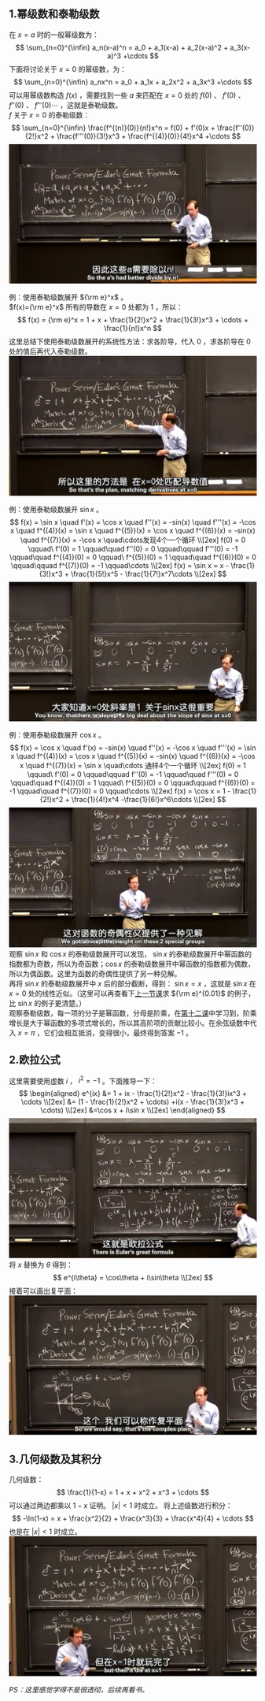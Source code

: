 ## 1.幂级数和泰勒级数
在 $x=a$ 时的一般幂级数为：
$$
\sum_{n=0}^{\infin} a_n(x-a)^n = a_0 + a_1(x-a) + a_2(x-a)^2 + a_3(x-a)^3 +\cdots
$$
下面将讨论关于 $x=0$ 的幂级数，为：  
$$
\sum_{n=0}^{\infin} a_nx^n = a_0 + a_1x + a_2x^2 + a_3x^3 +\cdots
$$
可以用幂级数构造 $f(x)$ ，需要找到一些 $a$ 来匹配在 $x=0$ 处的 $f(0)$ 、 $f'(0)$ 、 $f''(0)$ 、 $f'''(0)\cdots$ ，这就是泰勒级数。  
$f$ 关于 $x=0$ 的泰勒级数：  
$$
\sum_{n=0}^{\infin} \frac{f^{(n)}(0)}{n!}x^n = f(0) + f'(0)x + \frac{f''(0)}{2!}x^2 + \frac{f'''(0)}{3!}x^3 + \frac{f^{(4)}(0)}{4!}x^4 +\cdots
$$
![](attachments/1幂级数和泰勒公式（1）.jpg)
  
例：使用泰勒级数展开 ${\rm e}^x$ 。  
$f(x)={\rm e}^x$ 所有的导数在 $x=0$ 处都为 $1$ ，所以：  
$$
f(x) = {\rm e}^x = 1 + x + \frac{1}{2!}x^2 + \frac{1}{3!}x^3 + \cdots + \frac{1}{n!}x^n
$$
这里总结下使用泰勒级数展开的系统性方法：求各阶导，代入 $0$ ，求各阶导在 $0$ 处的值后再代入泰勒级数。  
![](attachments/1幂级数和泰勒公式（2）e^x.jpg)
  
例：使用泰勒级数展开 $\sin x$ 。  
$$
f(x) = \sin x \quad f'(x) = \cos x \quad f''(x) = -sin(x) \quad f'''(x) = -\cos x \quad f^{(4)}(x) = \sin x \quad f^{(5)}(x) = \cos x \quad f^{(6)}(x) = -sin(x) \quad f^{(7)}(x) = -\cos x \quad\cdots发现4个一个循环 \\[2ex]
f(0) = 0 \qquad\ f'(0) = 1 \qquad\quad f''(0) = 0 \qquad\qquad f'''(0) = -1 \qquad\quad f^{(4)}(0) = 0 \qquad\ f^{(5)}(0) = 1 \qquad\quad f^{(6)}(0) = 0 \qquad\qquad f^{(7)}(0) = -1 \qquad\cdots \\[2ex]
f(x) = \sin x = x - \frac{1}{3!}x^3 + \frac{1}{5!}x^5 - \frac{1}{7!}x^7\cdots \\[2ex]
$$
![](attachments/1幂级数和泰勒公式（3）sinx.jpg)
  
例：使用泰勒级数展开 $\cos x$ 。  
$$
f(x) = \cos x \quad f'(x) = -sin(x) \quad f''(x) = -\cos x \quad f'''(x) = \sin x \quad f^{(4)}(x) = \cos x \quad f^{(5)}(x) = -sin(x) \quad f^{(6)}(x) = -\cos x \quad f^{(7)}(x) = \sin x \quad\cdots 通样4个一个循环 \\[2ex]
f(0) = 1 \qquad\ f'(0) = 0 \qquad\qquad f''(0) = -1 \qquad\quad f'''(0) = 0 \qquad\quad f^{(4)}(0) = 1 \qquad\ f^{(5)}(0) = 0 \qquad\qquad f^{(6)}(0) = -1 \qquad\quad f^{(7)}(0) = 0 \qquad\cdots \\[2ex]
f(x) = \cos x = 1 - \frac{1}{2!}x^2 + \frac{1}{4!}x^4 -\frac{1}{6!}x^6\cdots \\[2ex]
$$
![](attachments/1幂级数和泰勒公式（4）cosx.jpg)
观察 $\sin x$ 和 $\cos x$ 的泰勒级数展开可以发现， $\sin x$ 的泰勒级数展开中幂函数的指数都为奇数，所以为奇函数；$\cos x$ 的泰勒级数展开中幂函数的指数都为偶数，所以为偶函数。这里为函数的奇偶性提供了另一种见解。  
再将 $\sin x$ 的泰勒级数展开中 $x$ 后的部分截断，得到： $\sin x = x$ ，这就是 $\sin x$ 在 $x=0$ 处的线性近似。（这里可以再查看下[上一节课](../第十三课%20线性近似和牛顿法/第十三课%20线性近似和牛顿法.md)求 ${\rm e}^{0.01}$ 的例子，比 $\sin x$ 的例子更清楚。）  
观察泰勒级数，每一项的分子是幂函数，分母是阶乘，在[第十二课](../第十二课%20增长率和对数图/第十二课%20增长率和对数图.md)中学习到，阶乘增长是大于幂函数的多项式增长的，所以其高阶项的贡献比较小。在余弦级数中代入 $x=\pi$ ，它们会相互抵消，变得很小，最终得到答案 $-1$ 。
  
## 2.欧拉公式
这里需要使用虚数 $i$ ， $i^2=-1$ 。下面推导一下：  
$$
\begin{aligned}
e^{ix} &= 1 + ix - \frac{1}{2!}x^2 - \frac{1}{3!}ix^3 + \cdots \\[2ex]
&= (1 - \frac{1}{2!}x^2 + \cdots) +i(x - \frac{1}{3!}x^3 + \cdots) \\[2ex]
&=\cos x + i\sin x \\[2ex]
\end{aligned}
$$
![](attachments/2欧拉公式（1）.jpg)
将 $x$ 替换为 $\theta$ 得到：  
$$
e^{i\theta} = \cos\theta + i\sin\theta \\[2ex]
$$
接着可以画出复平面：  
![](attachments/2欧拉公式（2）.jpg)
  
## 3.几何级数及其积分
几何级数：  
$$
\frac{1}{1-x} = 1 + x + x^2 + x^3 + \cdots
$$
可以通过两边都乘以 $1-x$ 证明。 $|x| < 1$ 时成立。
将上述级数进行积分：  
$$
-\ln(1-x) = x + \frac{x^2}{2} + \frac{x^3}{3} + \frac{x^4}{4} + \cdots
$$
也是在 $|x| < 1$ 时成立。
![](attachments/3几何级数及其积分.jpg)
  
*PS：这里感觉学得不是很透彻，后续再看书。*